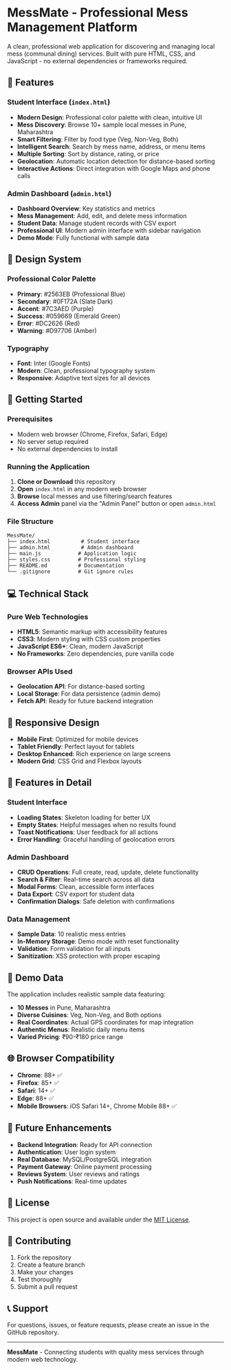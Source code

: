 # MessMate - Professional Mess Management Platform

A clean, professional web application for discovering and managing local mess (communal dining) services. Built with pure HTML, CSS, and JavaScript - no external dependencies or frameworks required.

## 🌟 Features

### Student Interface (`index.html`)
- **Modern Design**: Professional color palette with clean, intuitive UI
- **Mess Discovery**: Browse 10+ sample local messes in Pune, Maharashtra
- **Smart Filtering**: Filter by food type (Veg, Non-Veg, Both)
- **Intelligent Search**: Search by mess name, address, or menu items
- **Multiple Sorting**: Sort by distance, rating, or price
- **Geolocation**: Automatic location detection for distance-based sorting
- **Interactive Actions**: Direct integration with Google Maps and phone calls

### Admin Dashboard (`admin.html`)
- **Dashboard Overview**: Key statistics and metrics
- **Mess Management**: Add, edit, and delete mess information
- **Student Data**: Manage student records with CSV export
- **Professional UI**: Modern admin interface with sidebar navigation
- **Demo Mode**: Fully functional with sample data

## 🎨 Design System

### Professional Color Palette
- **Primary**: #2563EB (Professional Blue)
- **Secondary**: #0F172A (Slate Dark)
- **Accent**: #7C3AED (Purple)
- **Success**: #059669 (Emerald Green)
- **Error**: #DC2626 (Red)
- **Warning**: #D97706 (Amber)

### Typography
- **Font**: Inter (Google Fonts)
- **Modern**: Clean, professional typography system
- **Responsive**: Adaptive text sizes for all devices

## 🚀 Getting Started

### Prerequisites
- Modern web browser (Chrome, Firefox, Safari, Edge)
- No server setup required
- No external dependencies to install

### Running the Application

1. **Clone or Download** this repository
2. **Open** `index.html` in any modern web browser
3. **Browse** local messes and use filtering/search features
4. **Access Admin** panel via the "Admin Panel" button or open `admin.html`

### File Structure
```
MessMate/
├── index.html          # Student interface
├── admin.html          # Admin dashboard
├── main.js            # Application logic
├── styles.css         # Professional styling
├── README.md          # Documentation
└── .gitignore         # Git ignore rules
```

## 💻 Technical Stack

### Pure Web Technologies
- **HTML5**: Semantic markup with accessibility features
- **CSS3**: Modern styling with CSS custom properties
- **JavaScript ES6+**: Clean, modern JavaScript
- **No Frameworks**: Zero dependencies, pure vanilla code

### Browser APIs Used
- **Geolocation API**: For distance-based sorting
- **Local Storage**: For data persistence (admin demo)
- **Fetch API**: Ready for future backend integration

## 📱 Responsive Design

- **Mobile First**: Optimized for mobile devices
- **Tablet Friendly**: Perfect layout for tablets
- **Desktop Enhanced**: Rich experience on large screens
- **Modern Grid**: CSS Grid and Flexbox layouts

## 🔧 Features in Detail

### Student Interface
- **Loading States**: Skeleton loading for better UX
- **Empty States**: Helpful messages when no results found
- **Toast Notifications**: User feedback for all actions
- **Error Handling**: Graceful handling of geolocation errors

### Admin Dashboard
- **CRUD Operations**: Full create, read, update, delete functionality
- **Search & Filter**: Real-time search across all data
- **Modal Forms**: Clean, accessible form interfaces
- **Data Export**: CSV export for student data
- **Confirmation Dialogs**: Safe deletion with confirmations

### Data Management
- **Sample Data**: 10 realistic mess entries
- **In-Memory Storage**: Demo mode with reset functionality
- **Validation**: Form validation for all inputs
- **Sanitization**: XSS protection with proper escaping

## 🎯 Demo Data

The application includes realistic sample data featuring:
- **10 Messes** in Pune, Maharashtra
- **Diverse Cuisines**: Veg, Non-Veg, and Both options
- **Real Coordinates**: Actual GPS coordinates for map integration
- **Authentic Menus**: Realistic daily menu items
- **Varied Pricing**: ₹90-₹180 price range

## 🌐 Browser Compatibility

- **Chrome**: 88+ ✅
- **Firefox**: 85+ ✅
- **Safari**: 14+ ✅
- **Edge**: 88+ ✅
- **Mobile Browsers**: iOS Safari 14+, Chrome Mobile 88+ ✅

## 🔮 Future Enhancements

- **Backend Integration**: Ready for API connection
- **Authentication**: User login system
- **Real Database**: MySQL/PostgreSQL integration
- **Payment Gateway**: Online payment processing
- **Reviews System**: User reviews and ratings
- **Push Notifications**: Real-time updates

## 📄 License

This project is open source and available under the [MIT License](https://opensource.org/licenses/MIT).

## 🤝 Contributing

1. Fork the repository
2. Create a feature branch
3. Make your changes
4. Test thoroughly
5. Submit a pull request

## 📞 Support

For questions, issues, or feature requests, please create an issue in the GitHub repository.

---

**MessMate** - Connecting students with quality mess services through modern web technology.